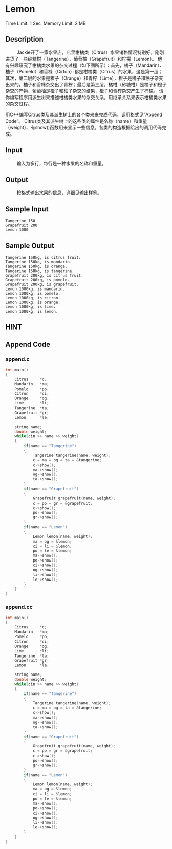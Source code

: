 # Lemon
Time Limit: 1 Sec  Memory Limit: 2 MB


## Description

         Jackie开了一家水果店，店里柑橘类（Citrus）水果销售情况特别好，刚刚进货了一些砂糖柑（Tangerine）、葡萄柚（Grapefruit）和柠檬（Lemon）。
他有兴趣研究了柑橘类水果的杂交过程（如下图所示）：首先，橘子（Mandarin）、柚子（Pomelo）和香橼（Cirton）都是柑橘类（Citrus）的水果，这是第一层；其次，第二层的水果是橙子（Orange）和青柠（Lime），橙子是橘子和柚子杂交出来的，柚子和香橼杂交出了青柠；最后是第三层，橘柑（砂糖柑）是橘子和橙子杂交的产物，葡萄柚是橙子和柚子杂交的结果，橙子和青柠杂交产生了柠檬。
请你编写程序用派生树来描述柑橘类水果的杂交关系，用继承关系来表示柑橘类水果的杂交过程。





用C++编写Citrus类及其派生树上的各个类来来完成代码，调用格式见“Append Code”。
Citrus类及其派生树上的这些类的属性是名称（name）和重量（weight）、有show()函数用来显示一些信息。各类的构造根据给出的调用代码完成。



## Input
         输入为多行，每行是一种水果的名称和重量。


## Output
         按格式输出水果的信息，详细见输出样例。


## Sample Input
```
Tangerine 150
Grapefruit 200
Lemon 1000

```
## Sample Output
```
Tangerine 150kg, is citrus fruit.
Tangerine 150kg, is mandarin.
Tangerine 150kg, is orange.
Tangerine 150kg, is tangerine.
Grapefruit 200kg, is citrus fruit.
Grapefruit 200kg, is pomelo.
Grapefruit 200kg, is grapefruit.
Lemon 1000kg, is mandarin.
Lemon 1000kg, is pomelo.
Lemon 1000kg, is citron.
Lemon 1000kg, is orange.
Lemon 1000kg, is lime.
Lemon 1000kg, is lemon.

```

## HINT


## Append Code
### append.c
```c
int main()
{
    Citrus     *c;
    Mandarin   *ma;
    Pomelo     *po;
    Citron     *ci;
    Orange     *og;
    Lime       *li;
    Tangerine  *ta;
    Grapefruit *gr;
    Lemon      *le;

    string name;
    double weight;
    while(cin >> name >> weight)
    {
        if(name == "Tangerine")
        {
            Tangerine tangerine(name, weight);
            c = ma = og = ta = &tangerine;
            c->show();
            ma->show();
            og->show();
            ta->show();
        }
        if(name == "Grapefruit")
        {
            Grapefruit grapefruit(name, weight);
            c = po = gr = &grapefruit;
            c->show();
            po->show();
            gr->show();
        }
        if(name == "Lemon")
        {
            Lemon lemon(name, weight);
            ma = og = &lemon;
            ci = li = &lemon;
            po = le = &lemon;
            ma->show();
            po->show();
            ci->show();
            og->show();
            li->show();
            le->show();
        }
    }
}

```
### append.cc
```cpp
int main()
{
    Citrus     *c;
    Mandarin   *ma;
    Pomelo     *po;
    Citron     *ci;
    Orange     *og;
    Lime       *li;
    Tangerine  *ta;
    Grapefruit *gr;
    Lemon      *le;

    string name;
    double weight;
    while(cin >> name >> weight)
    {
        if(name == "Tangerine")
        {
            Tangerine tangerine(name, weight);
            c = ma = og = ta = &tangerine;
            c->show();
            ma->show();
            og->show();
            ta->show();
        }
        if(name == "Grapefruit")
        {
            Grapefruit grapefruit(name, weight);
            c = po = gr = &grapefruit;
            c->show();
            po->show();
            gr->show();
        }
        if(name == "Lemon")
        {
            Lemon lemon(name, weight);
            ma = og = &lemon;
            ci = li = &lemon;
            po = le = &lemon;
            ma->show();
            po->show();
            ci->show();
            og->show();
            li->show();
            le->show();
        }
    }
}

```
